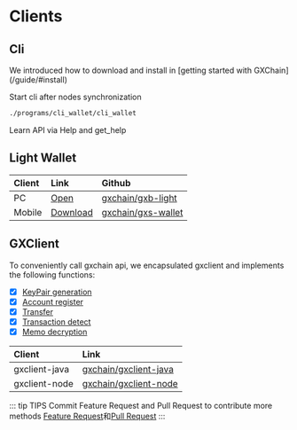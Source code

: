 # Clients

## Cli

We introduced how to download and install in [getting started with GXChain]
(/guide/#install)

Start cli after nodes synchronization

``` bash
./programs/cli_wallet/cli_wallet 
```

Learn API via Help and get_help

## Light Wallet
| Client | Link | Github |
| :-- | :-- | :-- |
| PC | [Open](https://wallet.gxb.io) | [gxchain/gxb-light](https://github.com/gxchain/gxb-light) |
| Mobile | [Download](https://blockcity.gxb.io/download) | [gxchain/gxs-wallet](https://github.com/gxchain/gxs-wallet) |


## GXClient

To conveniently call gxchain api, we encapsulated gxclient and implements the following functions:

- [x] [KeyPair generation](https://github.com/gxchain/gxclient-node#2-keypair-generation)
- [x] [Account register](https://github.com/gxchain/gxclient-node#3-account-register)
- [x] [Transfer](https://github.com/gxchain/gxclient-node#4-transfer)
- [x] [Transaction detect](https://github.com/gxchain/gxclient-node#1-transaction-detect)
- [x] [Memo decryption](https://github.com/gxchain/gxclient-node#1-transaction-detect)

| Client | Link |
| :-- | :-- |
| gxclient-java | [gxchain/gxclient-java](https://github.com/gxchain/gxclient-java) |
| gxclient-node | [gxchain/gxclient-node](https://github.com/gxchain/gxclient-node) |

::: tip TIPS
Commit Feature Request and Pull Request to contribute more methods [Feature Request](https://github.com/gxchain/gxclient-node/issues/new?template=feature_request.md)和[Pull Request](https://github.com/gxchain/gxclient-node)
:::
